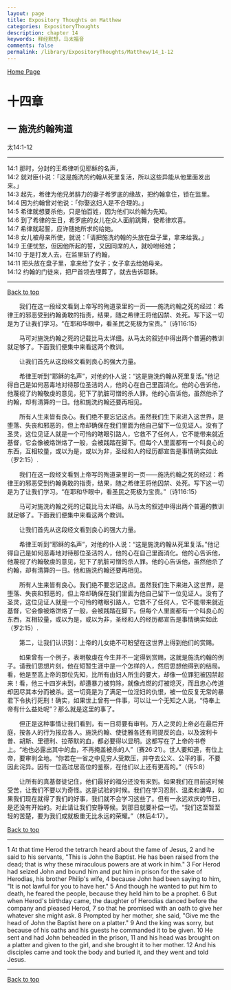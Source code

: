 ```yaml
---
layout: page
title: Expository Thoughts on Matthew
categories: ExpositoryThoughts
description: chapter 14
keywords: 释经默想，马太福音
comments: false
permalink: /library/ExpositoryThoughts/Matthew/14_1-12
---
```

[ Home Page ]({{site.baseurl}}/index) <br>

<a name="0"></a>
# 十四章 

## 一 施洗约翰殉道

太14:1-12

***

14:1 那时，分封的王希律听见耶稣的名声，<br>
14:2 就对臣仆说：「这是施洗的约翰从死里复活，所以这些异能从他里面发出来。」<br>
14:3 起先，希律为他兄弟腓力的妻子希罗底的缘故，把约翰拿住，锁在监里。<br>
14:4 因为约翰曾对他说：「你娶这妇人是不合理的。」<br>
14:5 希律就想要杀他，只是怕百姓，因为他们以约翰为先知。<br>
14:6 到了希律的生日，希罗底的女儿在众人面前跳舞，使希律欢喜。<br>
14:7 希律就起誓，应许随她所求的给她。<br>
14:8 女儿被母亲所使，就说：「请把施洗约翰的头放在盘子里，拿来给我。」<br>
14:9 王便忧愁，但因他所起的誓，又因同席的人，就吩咐给她；<br>
14:10 于是打发人去，在监里斩了约翰，<br>
14:11 把头放在盘子里，拿来给了女子；女子拿去给她母亲。<br>
14:12 约翰的门徒来，把尸首领去埋葬了，就去告诉耶稣。<br>

***

[Back to top](#0)

&emsp;&emsp;我们在这一段经文看到上帝写的殉道录里的一页——施洗约翰之死的经过：希律王的邪恶受到约翰勇敢的指责，结果，随之希律王将他囚禁、处死。写下这一切是为了让我们学习。“在耶和华眼中，看圣民之死极为宝贵。”（诗116:15）

&emsp;&emsp;马可对施洗约翰之死的记载比马太详细。从马太的叙述中得出两个普遍的教训就足够了。下面我们便集中来看这两个教训。

&emsp;&emsp;让我们首先从这段经文看到良心的强大力量。

&emsp;&emsp;希律王听到“耶稣的名声”，对他的仆人说：“这是施洗约翰从死里复活。”他记得自己是如何恶毒地对待那位圣洁的人，他的心在自己里面消化。他的心告诉他，他蔑视了约翰敬虔的意见，犯下了肮脏可憎的杀人罪。他的心告诉他，虽然他杀了约翰，却有清算的一日。他和施洗约翰还要再相见。

&emsp;&emsp;所有人生来皆有良心。我们绝不要忘记这点。虽然我们生下来进入这世界，是堕落、失丧和邪恶的，但上帝却确保在我们里面为他自己留下一位见证人。没有了圣灵，这位见证人就是一个可怜的瞎眼引路人，它救不了任何人，它不能带来就近基督，它会像被烙饼烙了一般，会被践踏在脚下。但每个人里面都有一个叫良心的东西，互相较量，或以为是，或以为非，圣经和人的经历都宣告是事情确实如此（罗2:15）.

&emsp;&emsp;我们在这一段经文看到上帝写的殉道录里的一页——施洗约翰之死的经过：希律王的邪恶受到约翰勇敢的指责，结果，随之希律王将他囚禁、处死。写下这一切是为了让我们学习。“在耶和华眼中，看圣民之死极为宝贵。”（诗116:15）

&emsp;&emsp;马可对施洗约翰之死的记载比马太详细。从马太的叙述中得出两个普遍的教训就足够了。下面我们便集中来看这两个教训。

&emsp;&emsp;让我们首先从这段经文看到良心的强大力量。

&emsp;&emsp;希律王听到“耶稣的名声”，对他的仆人说：“这是施洗约翰从死里复活。”他记得自己是如何恶毒地对待那位圣洁的人，他的心在自己里面消化。他的心告诉他，他蔑视了约翰敬虔的意见，犯下了肮脏可憎的杀人罪。他的心告诉他，虽然他杀了约翰，却有清算的一日。他和施洗约翰还要再相见。

&emsp;&emsp;所有人生来皆有良心。我们绝不要忘记这点。虽然我们生下来进入这世界，是堕落、失丧和邪恶的，但上帝却确保在我们里面为他自己留下一位见证人。没有了圣灵，这位见证人就是一个可怜的瞎眼引路人，它救不了任何人，它不能带来就近基督，它会像被烙饼烙了一般，会被践踏在脚下。但每个人里面都有一个叫良心的东西，互相较量，或以为是，或以为非，圣经和人的经历都宣告是事情确实如此（罗2:15）.

&emsp;&emsp;第二，让我们认识到：上帝的儿女绝不可盼望在这世界上得到他们的赏赐。

&emsp;&emsp;如果曾有一个例子，表明敬虔在今生并不一定得到赏赐，这就是施洗约翰的例子。请我们思想片刻，他在短暂生涯中是一个怎样的人，然后思想他得到的结局。看，他是至高上帝的那位先知，比所有由妇人所生的要大，却像一位罪犯被囚禁起来！看，他三十四岁未到，却遭暴力被剪除，就像点燃的灯被熄灭，而且忠心传道却因尽其本分而被杀。这一切竟是为了满足一位淫妇的仇恨，被一位反复无常的暴君下令执行死刑！确实，如果世上曾有一件事，可以让一个无知之人说，“侍奉上帝有什么益处呢”？那么就是这里的事了。

&emsp;&emsp;但正是这种事情让我们看到，有一日将要有审判。万人之灵的上帝必在最后开庭，按各人的行为报应各人。施洗约翰、使徒雅各还有司提反的血，以及波利卡普、胡斯、里德利、拉蒂默的血，都必要得以显明。这都写在了上帝的书卷上。“地也必露出其中的血，不再掩盖被杀的人”（赛26:21）。世人要知道，有位上帝，要审判全地。“你若在一省之中见穷人受欺压，并夺去公义、公平的事，不要因此诧异。因有一位高过居高位的鉴察，在他们以上还有更高的。”（传5:8）

&emsp;&emsp;让所有的真基督徒记住，他们最好的福分还没有来到。如果我们在目前这时候受苦，让我们不要以为奇怪。这是试验的时候。我们在学习忍耐、温柔和谦卑，如果我们现在就得了我们的好事，我们就不会学习这些了。但有一永远欢庆的节日，是还没有开始的。对此请让我们安静等候。到那日就要补偿一切。“我们这至暂至轻的苦楚，要为我们成就极重无比永远的荣耀。”（林后4:17）。

[Back to top](#0)

***

1 At that time Herod the tetrarch heard about the fame of Jesus, 2 and he said to his servants, "This is John the Baptist. He has been raised from the dead; that is why these miraculous powers are at work in him." 3 For Herod had seized John and bound him and put him in prison for the sake of Herodias, his brother Philip's wife, 4 because John had been saying to him, "It is not lawful for you to have her." 5 And though he wanted to put him to death, he feared the people, because they held him to be a prophet. 6 But when Herod's birthday came, the daughter of Herodias danced before the company and pleased Herod, 7 so that he promised with an oath to give her whatever she might ask. 8 Prompted by her mother, she said, "Give me the head of John the Baptist here on a platter." 9 And the king was sorry, but because of his oaths and his guests he commanded it to be given. 10 He sent and had John beheaded in the prison, 11 and his head was brought on a platter and given to the girl, and she brought it to her mother. 12 And his disciples came and took the body and buried it, and they went and told Jesus.

***

[Back to top](#0)
